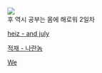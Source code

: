 #  

![](https://t.pimg.jp/057/975/547/5/57975547.jpg)   
후 역시 공부는 몸에 해로워  2일차

[heiz - and july](https://youtu.be/rCeM57e2BfU)   

  
  
[적재 - 나란놈](https://youtu.be/sVEXyBiBbMw)    
 

[We](https://youtu.be/q-X67J8I8Ik)  
    
    
    
  
